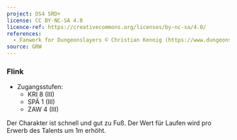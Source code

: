 ```yaml
---
project: DS4 SRD+
license: CC BY-NC-SA 4.0
licence-ref: https://creativecommons.org/licenses/by-nc-sa/4.0/
references: 
  - Fanwerk for Dungeonslayers © Christian Kennig (https://www.dungeonslayers.net/)
source: GRW
---
```


### Flink

- Zugangsstufen:
  - KRI 8 (III)
  - SPÄ 1 (III)
  - ZAW 4 (III)

Der Charakter ist schnell und gut zu Fuß. Der Wert für Laufen wird pro Erwerb des Talents um 1m erhöht.

